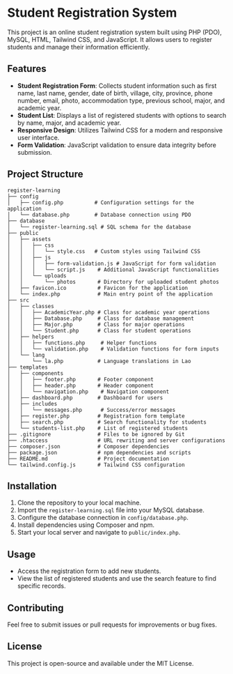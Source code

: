 # Student Registration System

This project is an online student registration system built using PHP (PDO), MySQL, HTML, Tailwind CSS, and JavaScript. It allows users to register students and manage their information efficiently.

## Features

- **Student Registration Form**: Collects student information such as first name, last name, gender, date of birth, village, city, province, phone number, email, photo, accommodation type, previous school, major, and academic year.
- **Student List**: Displays a list of registered students with options to search by name, major, and academic year.
- **Responsive Design**: Utilizes Tailwind CSS for a modern and responsive user interface.
- **Form Validation**: JavaScript validation to ensure data integrity before submission.

## Project Structure

```
register-learning
├── config
│   ├── config.php          # Configuration settings for the application
│   └── database.php        # Database connection using PDO
├── database
│   └── register-learning.sql # SQL schema for the database
├── public
│   ├── assets
│   │   ├── css
│   │   │   └── style.css   # Custom styles using Tailwind CSS
│   │   ├── js
│   │   │   ├── form-validation.js # JavaScript for form validation
│   │   │   └── script.js    # Additional JavaScript functionalities
│   │   └── uploads
│   │       └── photos       # Directory for uploaded student photos
│   ├── favicon.ico          # Favicon for the application
│   └── index.php            # Main entry point of the application
├── src
│   ├── classes
│   │   ├── AcademicYear.php # Class for academic year operations
│   │   ├── Database.php     # Class for database management
│   │   ├── Major.php        # Class for major operations
│   │   └── Student.php      # Class for student operations
│   ├── helpers
│   │   ├── functions.php     # Helper functions
│   │   └── validation.php    # Validation functions for form inputs
│   └── lang
│       └── la.php           # Language translations in Lao
├── templates
│   ├── components
│   │   ├── footer.php       # Footer component
│   │   ├── header.php       # Header component
│   │   └── navigation.php    # Navigation component
│   ├── dashboard.php        # Dashboard for users
│   ├── includes
│   │   └── messages.php      # Success/error messages
│   ├── register.php         # Registration form template
│   ├── search.php           # Search functionality for students
│   └── students-list.php    # List of registered students
├── .gitignore               # Files to be ignored by Git
├── .htaccess                # URL rewriting and server configurations
├── composer.json            # Composer dependencies
├── package.json             # npm dependencies and scripts
├── README.md                # Project documentation
└── tailwind.config.js       # Tailwind CSS configuration
```

## Installation

1. Clone the repository to your local machine.
2. Import the `register-learning.sql` file into your MySQL database.
3. Configure the database connection in `config/database.php`.
4. Install dependencies using Composer and npm.
5. Start your local server and navigate to `public/index.php`.

## Usage

- Access the registration form to add new students.
- View the list of registered students and use the search feature to find specific records.

## Contributing

Feel free to submit issues or pull requests for improvements or bug fixes.

## License

This project is open-source and available under the MIT License.